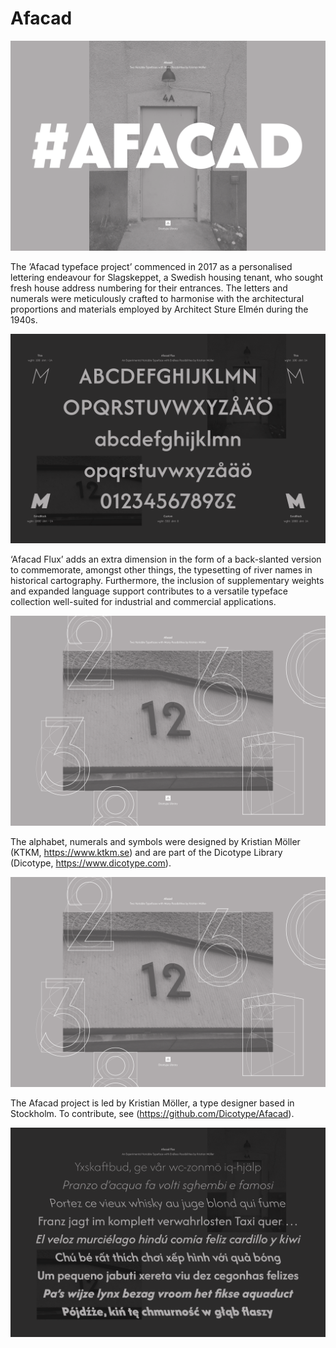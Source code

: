 # Afacad
![Afacad Promotion 1](https://github.com/Dicotype/Afacad/blob/main/documents/artwork/afacad_01_artwork.png)

The ’Afacad typeface project’ commenced in 2017 as a personalised lettering endeavour for Slagskeppet, a Swedish housing tenant, who sought fresh house address numbering for their entrances. The letters and numerals were meticulously crafted to harmonise with the architectural proportions and materials employed by Architect Sture Elmén during the 1940s.

![Afacad Flux Promotion 2](https://github.com/Dicotype/Afacad/blob/main/documents/artwork%20flux/afacad_flux_02_artwork.png)

‘Afacad Flux’ adds an extra dimension in the form of a back-slanted version to commemorate, amongst other things, the typesetting of river names in historical cartography. Furthermore, the inclusion of supplementary weights and expanded language support contributes to a versatile typeface collection well-suited for industrial and commercial applications.

![Afacad Promotion 3](https://github.com/Dicotype/Afacad/blob/main/documents/artwork/afacad_03_artwork.png)

The alphabet, numerals and symbols were designed by Kristian Möller (KTKM, https://www.ktkm.se) and are part of the Dicotype Library (Dicotype, https://www.dicotype.com).

![Afacad Promotion 4](https://github.com/Dicotype/Afacad/blob/main/documents/artwork/afacad_04_artwork.png)

The Afacad project is led by Kristian Möller, a type designer based in Stockholm. To contribute, see (https://github.com/Dicotype/Afacad).

![Afacad Flux Promotion 4](https://github.com/Dicotype/Afacad/blob/main/documents/artwork%20flux/afacad_flux_04_artwork.png)


